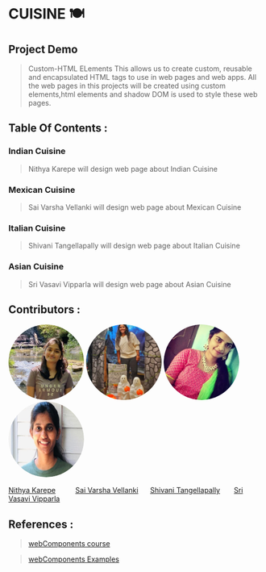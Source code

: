 # CUISINE :plate_with_cutlery:

## Project Demo
> Custom-HTML ELements
This allows us to create custom, reusable and encapsulated HTML tags to use in web pages and web apps. All the web pages in this projects will be created using custom elements,html elements and shadow DOM is used to style these web pages.




## Table Of Contents :

### Indian Cuisine

> Nithya Karepe will design web page about Indian Cuisine


### Mexican Cuisine

> Sai Varsha Vellanki will design web page about Mexican Cuisine


### Italian Cuisine

> Shivani Tangellapally will design web page about Italian Cuisine


### Asian Cuisine

> Sri Vasavi Vipparla will design web page about Asian Cuisine


## 



## Contributors :




<img src="Nithya.png" alt="drawing" width="150" style="border-radius:50%" />               <img src="vsv.png" alt="drawing" width="150" style="border-radius:50%" />               <img src="vani.jpg.png" alt="drawing" width="150" style="border-radius:50%" />                  <img src="vasu.png" alt="drawing" width="150" style="border-radius:50%" />
  
  [Nithya Karepe](https://github.com/KarepeN) &nbsp;&nbsp;&nbsp;&nbsp;&nbsp;&nbsp;&nbsp;&nbsp; [Sai Varsha Vellanki](https://github.com/cherryvarsha99)  &nbsp;&nbsp;&nbsp;&nbsp;   [Shivani Tangellapally](https://github.com/shivani-ta)  &nbsp;&nbsp;&nbsp;&nbsp;&nbsp;   [Sri Vasavi Vipparla](https://github.com/Srivasavi-vipparla)  




## References :

>[webComponents course](https://www.youtube.com/watch?v=PCWaFLy3VUo) 


>[webComponents Examples](https://github.com/mdn/web-components-examples)







